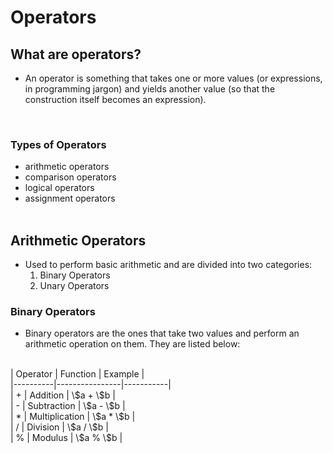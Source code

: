 # Operators <br/>
## What are operators?
- An operator is something that takes one or more values (or expressions, in programming jargon) and yields another value (so that the construction itself becomes an expression). 
<br/>

### Types of Operators
- arithmetic operators
- comparison operators
- logical operators
- assignment operators
<br/><br/>

## Arithmetic Operators
- Used to perform basic arithmetic and are divided into two categories:
    1. Binary Operators
    2. Unary Operators

### Binary Operators
- Binary operators are the ones that take two values and perform an arithmetic operation on them. They are listed below:
<br/>
| Operator | Function       | Example   |<br/>
|----------|----------------|-----------|<br/>
|     +    |    Addition    | \$a + \$b |<br/>
|     -    |   Subtraction  | \$a - \$b |<br/>
|     *    | Multiplication | \$a * \$b |<br/>
|     /    |    Division    | \$a / \$b |<br/>
|     %    |     Modulus    | \$a % \$b |<br/>
<br/><br/><br/>